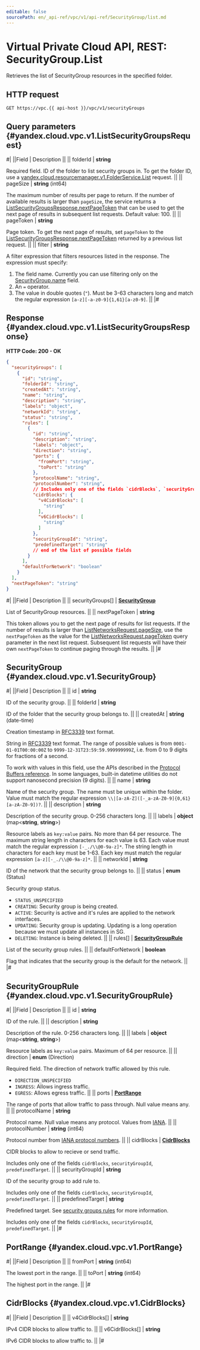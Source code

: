 ```yaml
---
editable: false
sourcePath: en/_api-ref/vpc/v1/api-ref/SecurityGroup/list.md
---
```


# Virtual Private Cloud API, REST: SecurityGroup.List

Retrieves the list of SecurityGroup resources in the specified folder.

## HTTP request

```
GET https://vpc.{{ api-host }}/vpc/v1/securityGroups
```

## Query parameters {#yandex.cloud.vpc.v1.ListSecurityGroupsRequest}

#|
||Field | Description ||
|| folderId | **string**

Required field. ID of the folder to list security groups in.
To get the folder ID, use a [yandex.cloud.resourcemanager.v1.FolderService.List](/docs/resource-manager/api-ref/Folder/list#List) request. ||
|| pageSize | **string** (int64)

The maximum number of results per page to return. If the number of available
results is larger than `pageSize`,
the service returns a [ListSecurityGroupsResponse.nextPageToken](#yandex.cloud.vpc.v1.ListSecurityGroupsResponse)
that can be used to get the next page of results in subsequent list requests. Default value: 100. ||
|| pageToken | **string**

Page token. To get the next page of results, set `pageToken` to the
[ListSecurityGroupsResponse.nextPageToken](#yandex.cloud.vpc.v1.ListSecurityGroupsResponse) returned by a previous list request. ||
|| filter | **string**

A filter expression that filters resources listed in the response.
The expression must specify:
1. The field name. Currently you can use filtering only on the [SecurityGroup.name](#yandex.cloud.vpc.v1.SecurityGroup) field.
2. An `=` operator.
3. The value in double quotes (`"`). Must be 3-63 characters long and match the regular expression `[a-z][-a-z0-9]{1,61}[a-z0-9]`. ||
|#

## Response {#yandex.cloud.vpc.v1.ListSecurityGroupsResponse}

**HTTP Code: 200 - OK**

```json
{
  "securityGroups": [
    {
      "id": "string",
      "folderId": "string",
      "createdAt": "string",
      "name": "string",
      "description": "string",
      "labels": "object",
      "networkId": "string",
      "status": "string",
      "rules": [
        {
          "id": "string",
          "description": "string",
          "labels": "object",
          "direction": "string",
          "ports": {
            "fromPort": "string",
            "toPort": "string"
          },
          "protocolName": "string",
          "protocolNumber": "string",
          // Includes only one of the fields `cidrBlocks`, `securityGroupId`, `predefinedTarget`
          "cidrBlocks": {
            "v4CidrBlocks": [
              "string"
            ],
            "v6CidrBlocks": [
              "string"
            ]
          },
          "securityGroupId": "string",
          "predefinedTarget": "string"
          // end of the list of possible fields
        }
      ],
      "defaultForNetwork": "boolean"
    }
  ],
  "nextPageToken": "string"
}
```

#|
||Field | Description ||
|| securityGroups[] | **[SecurityGroup](#yandex.cloud.vpc.v1.SecurityGroup)**

List of SecurityGroup resources. ||
|| nextPageToken | **string**

This token allows you to get the next page of results for list requests. If the number of results
is larger than [ListNetworksRequest.pageSize](/docs/vpc/api-ref/Network/list#yandex.cloud.vpc.v1.ListNetworksRequest), use
the `nextPageToken` as the value
for the [ListNetworksRequest.pageToken](/docs/vpc/api-ref/Network/list#yandex.cloud.vpc.v1.ListNetworksRequest) query parameter
in the next list request. Subsequent list requests will have their own
`nextPageToken` to continue paging through the results. ||
|#

## SecurityGroup {#yandex.cloud.vpc.v1.SecurityGroup}

#|
||Field | Description ||
|| id | **string**

ID of the security group. ||
|| folderId | **string**

ID of the folder that the security group belongs to. ||
|| createdAt | **string** (date-time)

Creation timestamp in [RFC3339](https://www.ietf.org/rfc/rfc3339.txt) text format.

String in [RFC3339](https://www.ietf.org/rfc/rfc3339.txt) text format. The range of possible values is from
`0001-01-01T00:00:00Z` to `9999-12-31T23:59:59.999999999Z`, i.e. from 0 to 9 digits for fractions of a second.

To work with values in this field, use the APIs described in the
[Protocol Buffers reference](https://developers.google.com/protocol-buffers/docs/reference/overview).
In some languages, built-in datetime utilities do not support nanosecond precision (9 digits). ||
|| name | **string**

Name of the security group.
The name must be unique within the folder.
Value must match the regular expression ``\\|[a-zA-Z]([-_a-zA-Z0-9]{0,61}[a-zA-Z0-9])?``. ||
|| description | **string**

Description of the security group. 0-256 characters long. ||
|| labels | **object** (map<**string**, **string**>)

Resource labels as `key:value` pairs.
No more than 64 per resource.
The maximum string length in characters for each value is 63.
Each value must match the regular expression `[-_./\\@0-9a-z]*`.
The string length in characters for each key must be 1-63.
Each key must match the regular expression `[a-z][-_./\\@0-9a-z]*`. ||
|| networkId | **string**

ID of the network that the security group belongs to. ||
|| status | **enum** (Status)

Security group status.

- `STATUS_UNSPECIFIED`
- `CREATING`: Security group is being created.
- `ACTIVE`: Security is active and it's rules are applied to the network interfaces.
- `UPDATING`: Security group is updating. Updating is a long operation because we must update all instances in SG.
- `DELETING`: Instance is being deleted. ||
|| rules[] | **[SecurityGroupRule](#yandex.cloud.vpc.v1.SecurityGroupRule)**

List of the security group rules. ||
|| defaultForNetwork | **boolean**

Flag that indicates that the security group is the default for the network. ||
|#

## SecurityGroupRule {#yandex.cloud.vpc.v1.SecurityGroupRule}

#|
||Field | Description ||
|| id | **string**

ID of the rule. ||
|| description | **string**

Description of the rule. 0-256 characters long. ||
|| labels | **object** (map<**string**, **string**>)

Resource labels as `` key:value `` pairs. Maximum of 64 per resource. ||
|| direction | **enum** (Direction)

Required field. The direction of network traffic allowed by this rule.

- `DIRECTION_UNSPECIFIED`
- `INGRESS`: Allows ingress traffic.
- `EGRESS`: Allows egress traffic. ||
|| ports | **[PortRange](#yandex.cloud.vpc.v1.PortRange)**

The range of ports that allow traffic to pass through. Null value means any. ||
|| protocolName | **string**

Protocol name. Null value means any protocol.
Values from [IANA](https://www.iana.org/assignments/protocol-numbers/protocol-numbers.xhtml). ||
|| protocolNumber | **string** (int64)

Protocol number from [IANA protocol numbers](https://www.iana.org/assignments/protocol-numbers/protocol-numbers.xhtml). ||
|| cidrBlocks | **[CidrBlocks](#yandex.cloud.vpc.v1.CidrBlocks)**

CIDR blocks to allow to recieve or send traffic.

Includes only one of the fields `cidrBlocks`, `securityGroupId`, `predefinedTarget`. ||
|| securityGroupId | **string**

ID of the security group to add rule to.

Includes only one of the fields `cidrBlocks`, `securityGroupId`, `predefinedTarget`. ||
|| predefinedTarget | **string**

Predefined target. See [security groups rules](/docs/vpc/concepts/security-groups#security-groups-rules) for more information.

Includes only one of the fields `cidrBlocks`, `securityGroupId`, `predefinedTarget`. ||
|#

## PortRange {#yandex.cloud.vpc.v1.PortRange}

#|
||Field | Description ||
|| fromPort | **string** (int64)

The lowest port in the range. ||
|| toPort | **string** (int64)

The highest port in the range. ||
|#

## CidrBlocks {#yandex.cloud.vpc.v1.CidrBlocks}

#|
||Field | Description ||
|| v4CidrBlocks[] | **string**

IPv4 CIDR blocks to allow traffic to. ||
|| v6CidrBlocks[] | **string**

IPv6 CIDR blocks to allow traffic to. ||
|#